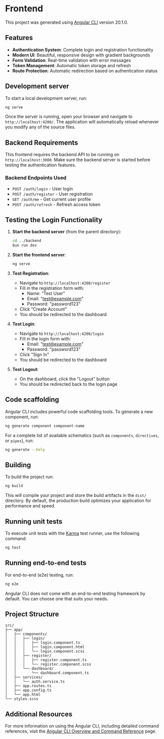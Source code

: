# Frontend

This project was generated using [Angular CLI](https://github.com/angular/angular-cli) version 20.1.0.

## Features

- **Authentication System**: Complete login and registration functionality
- **Modern UI**: Beautiful, responsive design with gradient backgrounds
- **Form Validation**: Real-time validation with error messages
- **Token Management**: Automatic token storage and refresh
- **Route Protection**: Automatic redirection based on authentication status

## Development server

To start a local development server, run:

```bash
ng serve
```

Once the server is running, open your browser and navigate to `http://localhost:4200/`. The application will automatically reload whenever you modify any of the source files.

## Backend Requirements

This frontend requires the backend API to be running on `http://localhost:3000`. Make sure the backend server is started before testing the authentication features.

### Backend Endpoints Used

- `POST /auth/login` - User login
- `POST /auth/register` - User registration
- `GET /auth/me` - Get current user profile
- `POST /auth/refresh` - Refresh access token

## Testing the Login Functionality

1. **Start the backend server** (from the parent directory):
   ```bash
   cd ../backend
   bun run dev
   ```

2. **Start the frontend server**:
   ```bash
   ng serve
   ```

3. **Test Registration**:
   - Navigate to `http://localhost:4200/register`
   - Fill in the registration form with:
     - Name: "Test User"
     - Email: "test@example.com"
     - Password: "password123"
   - Click "Create Account"
   - You should be redirected to the dashboard

4. **Test Login**:
   - Navigate to `http://localhost:4200/login`
   - Fill in the login form with:
     - Email: "test@example.com"
     - Password: "password123"
   - Click "Sign In"
   - You should be redirected to the dashboard

5. **Test Logout**:
   - On the dashboard, click the "Logout" button
   - You should be redirected back to the login page

## Code scaffolding

Angular CLI includes powerful code scaffolding tools. To generate a new component, run:

```bash
ng generate component component-name
```

For a complete list of available schematics (such as `components`, `directives`, or `pipes`), run:

```bash
ng generate --help
```

## Building

To build the project run:

```bash
ng build
```

This will compile your project and store the build artifacts in the `dist/` directory. By default, the production build optimizes your application for performance and speed.

## Running unit tests

To execute unit tests with the [Karma](https://karma-runner.github.io) test runner, use the following command:

```bash
ng test
```

## Running end-to-end tests

For end-to-end (e2e) testing, run:

```bash
ng e2e
```

Angular CLI does not come with an end-to-end testing framework by default. You can choose one that suits your needs.

## Project Structure

```
src/
├── app/
│   ├── components/
│   │   ├── login/
│   │   │   ├── login.component.ts
│   │   │   ├── login.component.html
│   │   │   └── login.component.scss
│   │   ├── register/
│   │   │   ├── register.component.ts
│   │   │   └── register.component.scss
│   │   └── dashboard/
│   │       └── dashboard.component.ts
│   ├── services/
│   │   └── auth.service.ts
│   ├── app.routes.ts
│   ├── app.config.ts
│   └── app.html
└── styles.scss
```

## Additional Resources

For more information on using the Angular CLI, including detailed command references, visit the [Angular CLI Overview and Command Reference](https://angular.dev/tools/cli) page.
